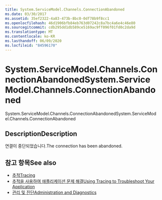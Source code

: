 ```yaml
---
title: System.ServiceModel.Channels.ConnectionAbandoned
ms.date: 03/30/2017
ms.assetid: 35ef2322-4a83-473b-8bc0-0df78b9f8cc1
ms.openlocfilehash: 46d1906bfb84eb763d07242c8a7bc4a6e4c46e80
ms.sourcegitcommit: cdb295dd1db589ce5169ac9ff096f01fd0c2da9d
ms.translationtype: MT
ms.contentlocale: ko-KR
ms.lasthandoff: 06/09/2020
ms.locfileid: "84596170"
---
```

# <a name="systemservicemodelchannelsconnectionabandoned"></a><span data-ttu-id="67e65-102">System.ServiceModel.Channels.ConnectionAbandoned</span><span class="sxs-lookup"><span data-stu-id="67e65-102">System.ServiceModel.Channels.ConnectionAbandoned</span></span>
<span data-ttu-id="67e65-103">System.ServiceModel.Channels.ConnectionAbandoned</span><span class="sxs-lookup"><span data-stu-id="67e65-103">System.ServiceModel.Channels.ConnectionAbandoned</span></span>  
  
## <a name="description"></a><span data-ttu-id="67e65-104">Description</span><span class="sxs-lookup"><span data-stu-id="67e65-104">Description</span></span>  
 <span data-ttu-id="67e65-105">연결이 중단되었습니다.</span><span class="sxs-lookup"><span data-stu-id="67e65-105">The connection has been abandoned.</span></span>  
  
## <a name="see-also"></a><span data-ttu-id="67e65-106">참고 항목</span><span class="sxs-lookup"><span data-stu-id="67e65-106">See also</span></span>

- [<span data-ttu-id="67e65-107">추적</span><span class="sxs-lookup"><span data-stu-id="67e65-107">Tracing</span></span>](index.md)
- [<span data-ttu-id="67e65-108">추적을 사용하여 애플리케이션 문제 해결</span><span class="sxs-lookup"><span data-stu-id="67e65-108">Using Tracing to Troubleshoot Your Application</span></span>](using-tracing-to-troubleshoot-your-application.md)
- [<span data-ttu-id="67e65-109">관리 및 진단</span><span class="sxs-lookup"><span data-stu-id="67e65-109">Administration and Diagnostics</span></span>](../index.md)
